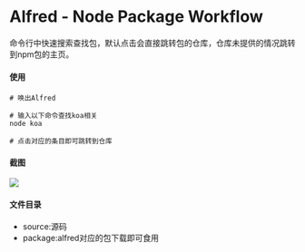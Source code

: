 #  Alfred - Node Package Workflow

命令行中快速搜索查找包，默认点击会直接跳转包的仓库，仓库未提供的情况跳转到npm包的主页。

#### 使用

```
# 唤出Alfred

# 输入以下命令查找koa相关
node koa

# 点击对应的条目即可跳转到仓库
```



#### 截图

![](http://ww1.sinaimg.cn/large/63885f75ly1fq36rml01pg20hf0ijwlu.gif)



#### 文件目录

* source:源码
* package:alfred对应的包下载即可食用